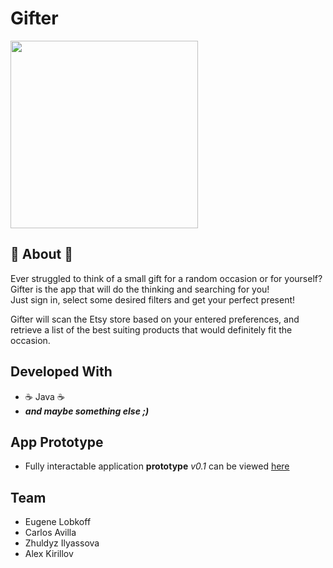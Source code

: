 # Gifter

<img src="https://github.com/TitiMiti/GroupProjectTeamH/blob/main/app/src/main/res/drawable-xxhdpi/gift_image_white.png" width="300em"/>


## :gift: About :gift:

Ever struggled to think of a small gift for a random occasion or for yourself?  
Gifter is the app that will do the thinking and searching for you!   
Just sign in, select some desired filters and get your perfect present!

Gifter will scan the Etsy store based on your entered preferences,
and retrieve a list of the best suiting products that would definitely fit the occasion.

## Developed With
 - ☕ Java ☕
 - ___and maybe something else ;)___

## App Prototype
- Fully interactable application __prototype__ _v0.1_  can be viewed [here](https://framer.com/projects/COMP2160TEAM-H-PROJECT--p0gvUekLjlgAGOo90Tbt-9cWc5?node=jT9B7KLmS)

## Team
 - Eugene Lobkoff
 - Carlos Avilla
 - Zhuldyz Ilyassova
 - Alex Kirillov
